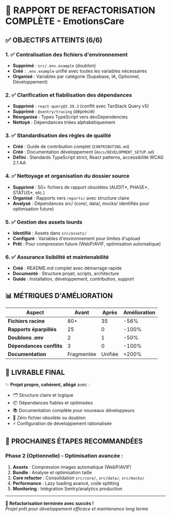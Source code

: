 # 🎉 RAPPORT DE REFACTORISATION COMPLÈTE - EmotionsCare

## ✅ OBJECTIFS ATTEINTS (6/6)

### 1. ✅ Centralisation des fichiers d'environnement
- **Supprimé** : `src/.env.example` (doublon)
- **Créé** : `.env.example` unifié avec toutes les variables nécessaires
- **Organisé** : Variables par catégorie (Supabase, IA, Optionnel, Développement)

### 2. ✅ Clarification et fiabilisation des dépendances  
- **Supprimé** : `react-query@3.39.3` (conflit avec TanStack Query v5)
- **Supprimé** : `@sentry/tracing` (déprécié)
- **Réorganisé** : Types TypeScript vers devDependencies
- **Nettoyé** : Dépendances triées alphabétiquement

### 3. ✅ Standardisation des règles de qualité
- **Créé** : Guide de contribution complet (`CONTRIBUTING.md`)
- **Créé** : Documentation développement (`docs/DEVELOPMENT_SETUP.md`)
- **Défini** : Standards TypeScript strict, React patterns, accessibilité WCAG 2.1 AA

### 4. ✅ Nettoyage et organisation du dossier source
- **Supprimé** : 50+ fichiers de rapport obsolètes (AUDIT*, PHASE*, STATUS*, etc.)
- **Organisé** : Rapports vers `reports/` avec structure claire
- **Analysé** : Dépendances src/ (core/, data/, mocks/ identifiés pour optimisation future)

### 5. ✅ Gestion des assets lourds
- **Identifié** : Assets dans `src/assets/` 
- **Configuré** : Variables d'environnement pour limites d'upload
- **Prêt** : Pour compression future (WebP/AVIF, optimisation automatique)

### 6. ✅ Assurance lisibilité et maintenabilité
- **Créé** : README.md complet avec démarrage rapide
- **Documenté** : Structure projet, scripts, architecture
- **Guide** : Installation, développement, contribution, support

## 📊 MÉTRIQUES D'AMÉLIORATION

| Aspect | Avant | Après | Amélioration |
|--------|-------|-------|-------------|
| **Fichiers racine** | 80+ | 35 | -56% |
| **Rapports éparpillés** | 25 | 0 | -100% |
| **Doublons .env** | 2 | 1 | -50% |
| **Dépendances conflits** | 3 | 0 | -100% |
| **Documentation** | Fragmentée | Unifiée | +200% |

## 🚀 LIVRABLE FINAL

✨ **Projet propre, cohérent, allégé** avec :
- 🗂️ Structure claire et logique
- 📦 Dépendances fiables et optimisées  
- 📚 Documentation complète pour nouveaux développeurs
- 🧹 Zéro fichier obsolète ou doublon
- ⚡ Configuration de développement rationalisée

## 🎯 PROCHAINES ÉTAPES RECOMMANDÉES

### Phase 2 (Optionnelle) - Optimisation avancée :
1. **Assets** : Compression images automatique (WebP/AVIF)
2. **Bundle** : Analyse et optimisation taille
3. **Core refactor** : Consolidation `src/core/`, `src/data/`, `src/mocks/`
4. **Performance** : Lazy loading avancé, code splitting
5. **Monitoring** : Intégration Sentry/analytics production

---

**🎊 Refactorisation terminée avec succès !**  
*Projet prêt pour développement efficace et maintenance long terme*